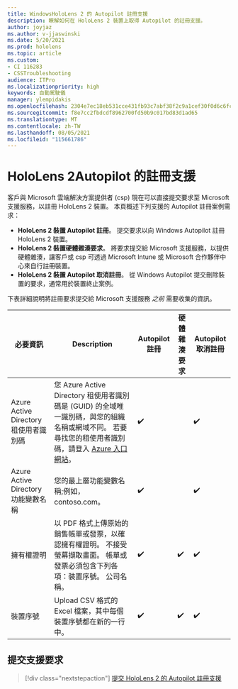 ```yaml
---
title: WindowsHoloLens 2 的 Autopilot 註冊支援
description: 瞭解如何在 HoloLens 2 裝置上取得 Autopilot 的註冊支援。
author: joyjaz
ms.author: v-jjaswinski
ms.date: 5/20/2021
ms.prod: hololens
ms.topic: article
ms.custom:
- CI 116283
- CSSTroubleshooting
audience: ITPro
ms.localizationpriority: high
keywords: 自動駕駛儀
manager: ylempidakis
ms.openlocfilehash: 2304e7ec18eb531cce431fb93c7abf38f2c9a1cef30f0d6c6fcaac6c95281f8e
ms.sourcegitcommit: f8e7cc2fbdcdf8962700fd50b9c017bd83d1ad65
ms.translationtype: MT
ms.contentlocale: zh-TW
ms.lasthandoff: 08/05/2021
ms.locfileid: "115661786"
---
```

# <a name="hololens-2-registration-support-for-autopilot"></a>HoloLens 2Autopilot 的註冊支援

客戶與 Microsoft 雲端解決方案提供者 (csp) 現在可以直接提交要求至 Microsoft 支援服務，以註冊 HoloLens 2 裝置。 本頁概述下列支援的 Autopilot 註冊案例需求：

- **HoloLens 2 裝置 Autopilot 註冊**。 提交要求以向 Windows Autopilot 註冊 HoloLens 2 裝置。
- **HoloLens 2 裝置硬體雜湊要求**。 將要求提交給 Microsoft 支援服務，以提供硬體雜湊，讓客戶或 csp 可透過 Microsoft Intune 或 Microsoft 合作夥伴中心來自行註冊裝置。
- **HoloLens 2 裝置 Autopilot 取消註冊**。 從 Windows Autopilot 提交刪除裝置的要求，通常用於裝置終止案例。

下表詳細說明將註冊要求提交給 Microsoft 支援服務 *之前* 需要收集的資訊。

| 必要資訊 | Description | Autopilot 註冊  | 硬體雜湊要求 | Autopilot 取消註冊 |
------------|-------------------------------|--------------------------------------------------|------------------------------|--------------------------------|
|  Azure Active Directory租使用者識別碼    |    您 Azure Active Directory 租使用者識別碼是 (GUID) 的全域唯一識別碼，與您的組織名稱或網域不同。    若要尋找您的租使用者識別碼，請登入 [Azure 入口網站](https://portal.azure.com/#blade/Microsoft_AAD_IAM/ActiveDirectoryMenuBlade/Properties)。    |     ✔️                         |                              |                         ✔️                        |
|  Azure Active Directory功能變數名稱    |   您的最上層功能變數名稱;例如，contoso.com。    |     ✔️                         |                              |                         ✔️                        |
|  擁有權證明    |   以 PDF 格式上傳原始的銷售帳單或發票，以確認擁有權證明。 不接受螢幕擷取畫面。 帳單或發票必須包含下列各項：裝置序號。 公司名稱。     |     ✔️                         |              ✔️                |                         ✔️                        |
|  裝置序號    |   Upload CSV 格式的 Excel 檔案，其中每個裝置序號都在新的一行中。     |     ✔️                         |              ✔️                |                         ✔️                        |

## <a name="submit-support-requests"></a>提交支援要求

> [!div class="nextstepaction"]
> [提交 HoloLens 2 的 Autopilot 註冊支援](https://prod.support.services.microsoft.com/supportrequestform/0d8bf192-cab7-6d39-143d-5a17840b9f5f)
